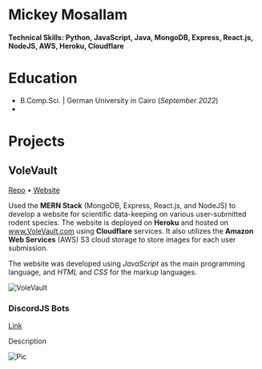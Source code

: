 # Mickey Mosallam

#### Technical Skills: Python, JavaScript, Java, MongoDB, Express, React.js, NodeJS, AWS, Heroku, Cloudflare


# Education
- B.Comp.Sci. | German University in Cairo (_September 2022_)
-

# Projects
## VoleVault
[Repo](https://github.com/mickewhy/VoleVault) • [Website](https://www.volevault.com)

Used the **MERN Stack** (MongoDB, Express, React.js, and NodeJS) to develop a website for scientific data-keeping on various user-submitted rodent species. The website is deployed on **Heroku** and hosted on www.VoleVault.com using **Cloudflare** services. It also utilizes the **Amazon Web Services** (AWS) S3 cloud storage to store images for each user submission.

The website was developed using *JavaScript* as the main programming language, and *HTML* and *CSS* for the markup languages.

![VoleVault](/img/VoleVault.png)

### DiscordJS Bots
[Link](www.google.com)

Description

![Pic](/img/image.png)
